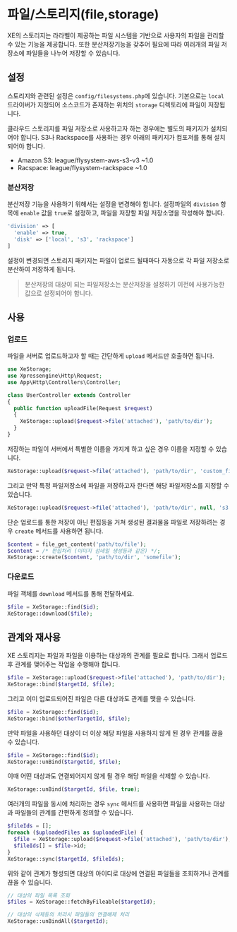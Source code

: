 # 파일/스토리지\(file,storage\)

XE의 스토리지는 라라벨이 제공하는 파일 시스템을 기반으로 사용자의 파일을 관리할 수 있는 기능을 제공합니다. 또한 분산저장기능을 갖추어 필요에 따라 여러개의 파일 저장소에 파일들을 나누어 저장할 수 있습니다.

## 설정

스토리지와 관련된 설정은 `config/filesystems.php`에 있습니다. 기본으로는 `local`드라이버가 지정되어 소스코드가 존재하는 위치의 `storage` 디렉토리에 파일이 저장됩니다.

클라우드 스토리지를 파일 저장소로 사용하고자 하는 경우에는 별도의 패키지가 설치되어야 합니다. S3나 Rackspace를 사용하는 경우 아래의 패키지가 컴포저를 통해 설치되어야 합니다.

* Amazon S3: league/flysystem-aws-s3-v3 ~1.0
* Racspace: league/flysystem-rackspace ~1.0

### 분산저장

분산저장 기능을 사용하기 위해서는 설정을 변경해야 합니다. 설정파일의 `division` 항목에 `enable` 값을 `true`로 설정하고, 파일을 저장할 파일 저장소명을 작성해야 합니다.

```php
'division' => [
  'enable' => true,
  'disk' => ['local', 's3', 'rackspace']
]
```

설정이 변경되면 스토리지 패키지는 파일이 업로드 될때마다 자동으로 각 파일 저장소로 분산하여 저장하게 됩니다.

> 분산저장의 대상이 되는 파일저장소는 분산저장을 설정하기 이전에 사용가능한 값으로 설정되어야 합니다.

## 사용

### 업로드

파일을 서버로 업로드하고자 할 때는 간단하게 `upload` 메서드만 호출하면 됩니다.

```php
use XeStorage;
use Xpressengine\Http\Request;
use App\Http\Controllers\Controller;

class UserController extends Controller
{
  public function uploadFile(Request $request)
  {
    XeStorage::upload($request->file('attached'), 'path/to/dir');
  }
}
```

저장하는 파일이 서버에서 특별한 이름을 가지게 하고 싶은 경우 이름을 지정할 수 있습니다.

```php
XeStorage::upload($request->file('attached'), 'path/to/dir', 'custom_file_name');
```

그리고 만약 특정 파일저장소에 파일을 저장하고자 한다면 해당 파일저장소를 지정할 수 있습니다.

```php
XeStorage::upload($request->file('attached'), 'path/to/dir', null, 's3');
```

단순 업로드를 통한 저장이 아닌 편집등을 거쳐 생성된 결과물을 파일로 저장하려는 경우 `create` 메서드를 사용하면 됩니다.

```php
$content = file_get_content('path/to/file');
$content = /* 편집처리 (이미지 섬네일 생성등과 같은) */;
XeStorage::create($content, 'path/to/dir', 'somefile');
```

### 다운로드

파일 객체를 `download` 메서드를 통해 전달하세요.

```php
$file = XeStorage::find($id);
XeStorage::download($file);
```

## 관계와 재사용

XE 스토리지는 파일과 파일을 이용하는 대상과의 관계를 필요로 합니다. 그래서 업로드 후 관계를 맺어주는 작업을 수행해야 합니다.

```php
$file = XeStorage::upload($request->file('attached'), 'path/to/dir');
XeStorage::bind($targetId, $file);
```

그리고 이미 업로드되어진 파일은 다른 대상과도 관계를 맺을 수 있습니다.

```php
$file = XeStorage::find($id);
XeStorage::bind($otherTargetId, $file);
```

만약 파일을 사용하던 대상이 더 이상 해당 파일을 사용하지 않게 된 경우 관계를 끊을 수 있습니다.

```php
$file = XeStorage::find($id);
XeStorage::unBind($targetId, $file);
```

이때 어떤 대상과도 연결되어지지 않게 될 경우 해당 파일을 삭제할 수 있습니다.

```php
XeStorage::unBind($targetId, $file, true);
```

여러개의 파일을 동시에 처리하는 경우 `sync` 메서드를 사용하면 파일을 사용하는 대상과 파일들의 관계를 간편하게 정의할 수 있습니다.

```php
$fileIds = [];
foreach ($uploadedFiles as $uploadedFile) {
  $file = XeStorage::upload($request->file('attached'), 'path/to/dir');
  $fileIds[] = $file->id;
}
XeStorage::sync($targetId, $fileIds);
```

위와 같이 관계가 형성되면 대상의 아이디로 대상에 연결된 파일들을 조회하거나 관계를 끊을 수 있습니다.

```php
// 대상의 파일 목록 조회
$files = XeStorage::fetchByFileable($targetId);

// 대상의 삭제등의 처리시 파일들의 연결해제 처리
XeStorage::unBindAll($targetId);
```


